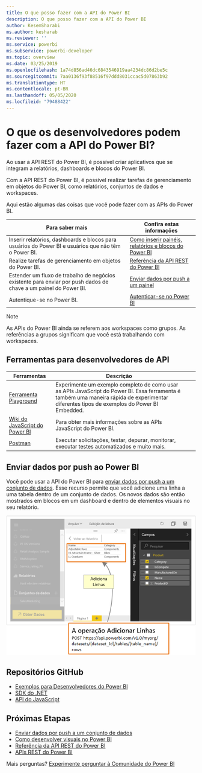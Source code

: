 ```yaml
---
title: O que posso fazer com a API do Power BI
description: O que posso fazer com a API do Power BI
author: KesemSharabi
ms.author: kesharab
ms.reviewer: ''
ms.service: powerbi
ms.subservice: powerbi-developer
ms.topic: overview
ms.date: 03/25/2019
ms.openlocfilehash: 1a74d856ad46dc6843546919aa4234dc86d2be5c
ms.sourcegitcommit: 7aa0136f93f88516f97ddd8031ccac5d07863b92
ms.translationtype: HT
ms.contentlocale: pt-BR
ms.lasthandoff: 05/05/2020
ms.locfileid: "79488422"
---
```

# <a name="what-can-developers-do-with-the-power-bi-api"></a>O que os desenvolvedores podem fazer com a API do Power BI?

Ao usar a API REST do Power BI, é possível criar aplicativos que se integram a relatórios, dashboards e blocos do Power BI.

Com a API REST do Power BI, é possível realizar tarefas de gerenciamento em objetos do Power BI, como relatórios, conjuntos de dados e workspaces.

Aqui estão algumas das coisas que você pode fazer com as APIs do Power BI.

| **Para saber mais** | **Confira estas informações** |
|----------------------------------------------------------------------------------|------------------------------------------------------------------------------------|
| Inserir relatórios, dashboards e blocos para usuários do Power BI e usuários que não têm o Power BI. | [Como inserir painéis, relatórios e blocos do Power BI](../embedded/embed-sample-for-customers.md) |
| Realize tarefas de gerenciamento em objetos do Power BI. | [Referência da API REST do Power BI](https://docs.microsoft.com/rest/api/power-bi/) |
| Estender um fluxo de trabalho de negócios existente para enviar por push dados de chave a um painel do Power BI. | [Enviar dados por push a um painel](walkthrough-push-data.md) |
| Autentique-se no Power BI. | [Autenticar-se no Power BI](../embedded/get-azuread-access-token.md) |

> [!NOTE]
> As APIs do Power BI ainda se referem aos workspaces como grupos. As referências a grupos significam que você está trabalhando com workspaces.

## <a name="api-developer-tools"></a>Ferramentas para desenvolvedores de API

| Ferramentas | Descrição |  |  |
|-------------------------|---------------------------------------------------------------------------------------------------------------------------------------------------|---|---|
| [Ferramenta Playground](https://microsoft.github.io/PowerBI-JavaScript/demo) | Experimente um exemplo completo de como usar as APIs JavaScript do Power BI. Essa ferramenta é também uma maneira rápida de experimentar diferentes tipos de exemplos do Power BI Embedded. |  |  |
| [Wiki do JavaScript do Power BI](https://github.com/Microsoft/powerbi-javascript/wiki) | Para obter mais informações sobre as APIs JavaScript do Power BI. |  |  |
| [Postman](https://www.getpostman.com/) | Executar solicitações, testar, depurar, monitorar, executar testes automatizados e muito mais. |

## <a name="push-data-into-power-bi"></a>Enviar dados por push ao Power BI

Você pode usar a API do Power BI para [enviar dados por push a um conjunto de dados](walkthrough-push-data.md). Esse recurso permite que você adicione uma linha a uma tabela dentro de um conjunto de dados. Os novos dados são então mostrados em blocos em um dashboard e dentro de elementos visuais no seu relatório.

![Exemplo de envio de dados por push](media/overview-of-power-bi-rest-api/powerbi-push-data.png)

## <a name="github-repositories"></a>Repositórios GitHub

* [Exemplos para Desenvolvedores do Power BI](https://github.com/Microsoft/PowerBI-Developer-Samples)
* [SDK do .NET](https://github.com/Microsoft/PowerBI-CSharp)
* [API do JavaScript](https://github.com/Microsoft/PowerBI-JavaScript)

## <a name="next-steps"></a>Próximas Etapas

* [Enviar dados por push a um conjunto de dados](walkthrough-push-data.md)
* [Como desenvolver visuais no Power BI](../visuals/custom-visual-develop-tutorial.md)
* [Referência da API REST do Power BI](rest-api-reference.md)
* [APIs REST do Power BI](https://docs.microsoft.com/rest/api/power-bi/)

Mais perguntas? [Experimente perguntar à Comunidade do Power BI](https://community.powerbi.com/)
